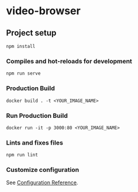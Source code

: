 # video-browser

## Project setup
```
npm install
```

### Compiles and hot-reloads for development
```
npm run serve
```

### Production Build
```
docker build . -t <YOUR_IMAGE_NAME>
```

### Run Production Build
```
docker run -it -p 3000:80 <YOUR_IMAGE_NAME>
```

### Lints and fixes files
```
npm run lint
```

### Customize configuration
See [Configuration Reference](https://cli.vuejs.org/config/).
